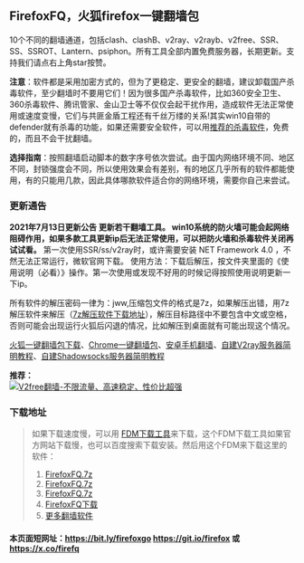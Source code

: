 ﻿FirefoxFQ，火狐firefox一键翻墙包
------------------------

10个不同的翻墙通道，包括clash、clashB、v2ray、v2rayb、v2free、SSR、SS、SSROT、Lantern、psiphon。所有工具全部内置免费服务器，长期更新。支持我们请点右上角star按赞。

**注意**：软件都是采用加密方式的，但为了更稳定、更安全的翻墙，建议卸载国产杀毒软件，至少翻墙时不要用它们！因为很多国产杀毒软件，比如360安全卫生、360杀毒软件、腾讯管家、金山卫士等不仅仅会起干扰作用，造成软件无法正常使用或速度变慢，它们与共匪金盾工程还有千丝万缕的关系!其实win10自带的defender就有杀毒的功能，如果还需要安全软件，可以用[推荐的杀毒软件](https://tiandixing.org/viewtopic.php?f=25&t=193535)，免费的，而且不会干扰翻墙。

**选择指南**：按照翻墙启动脚本的数字序号依次尝试。由于国内网络环境不同、地区不同，封锁强度会不同，所以使用效果会有差别，有的地区几乎所有的软件都能使用，有的只能用几款，因此具体哪款软件适合你的网络环境，需要你自己来尝试。

### 更新通告

**2021年7月13日更新公告 更新若干翻墙工具。 win10系统的防火墙可能会起网络阻碍作用，如果多款工具更新ip后无法正常使用，可以把防火墙和杀毒软件关闭再试试看。** 第一次使用SSR/ss/v2ray时，或许需要安装 NET Framework 4.0 ，不然无法正常运行，微软官网下载。 使用方法：下载后解压，按文件夹里面的《使用说明（必看）》操作。第一次使用或发现不好用的时候记得按照使用说明更新一下ip。

所有软件的解压密码一律为：jww,压缩包文件的格式是7z，如果解压出错，用7z解压软件来解压（[7z解压软件下载地址](https://sparanoid.com/lab/7z/)），解压目标路径中不要包含中文或空格，否则可能会出现运行火狐后闪退的情况，比如解压到桌面就有可能出现这个情况。

[火狐一键翻墙包下载](#xia-zai-di-zhi)、[Chrome一键翻墙包](https://github.com/bannedbook/fanqiang/wiki/Chrome%E4%B8%80%E9%94%AE%E7%BF%BB%E5%A2%99%E5%8C%85)、[安卓手机翻墙](https://github.com/bannedbook/fanqiang/wiki/%E5%AE%89%E5%8D%93%E7%BF%BB%E5%A2%99%E8%BD%AF%E4%BB%B6)、[自建V2ray服务器简明教程](https://github.com/bannedbook/fanqiang/blob/master/v2ss/%E8%87%AA%E5%BB%BAV2ray%E6%9C%8D%E5%8A%A1%E5%99%A8%E7%AE%80%E6%98%8E%E6%95%99%E7%A8%8B.md)、[自建Shadowsocks服务器简明教程](https://github.com/bannedbook/fanqiang/blob/master/v2ss/%E8%87%AA%E5%BB%BAShadowsocks%E6%9C%8D%E5%8A%A1%E5%99%A8%E7%AE%80%E6%98%8E%E6%95%99%E7%A8%8B.md) 

**推荐：**  
[![V2free翻墙-不限流量、高速稳定、性价比超强](https://raw.githubusercontent.com/bannedbook/fanqiang/master/v2ss/images/v2free.jpg)](https://github.com/bannedbook/fanqiang/wiki/V2ray%E6%9C%BA%E5%9C%BA)

### 下载地址<a name="xia-zai-di-zhi"></a>

> 如果下载速度慢，可以用 [FDM下载工具](https://www.freedownloadmanager.org/zh/)来下载，这个FDM下载工具如果官方网站下载慢，也可以百度搜索下载安装。然后用这个FDM来下载这里的软件：
> 
> 1.  [FirefoxFQ.7z](https://d1.dns999.cf/FirefoxFQ.7z)
> 2.  [FirefoxFQ.7z](https://d1.dns888.ml/FirefoxFQ.7z)
> 3.  [FirefoxFQ.7z](https://d2.dns888.ml/FirefoxFQ.7z)
> 4.  [FirefoxFQ下载](https://github.com/killgcd/FirefoxFQ)
> 5.  [更多翻墙软件](https://github.com/bannedbook/fanqiang/wiki)

#### 本页面短网址：https://bit.ly/firefoxgo https://git.io/firefox 或 https://x.co/firefq